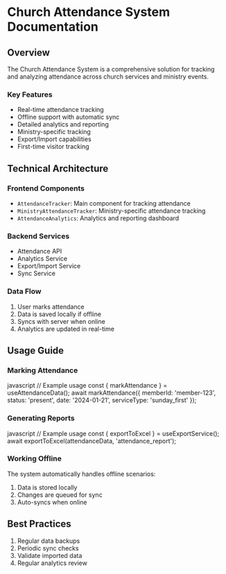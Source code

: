 # Church Attendance System Documentation

## Overview
The Church Attendance System is a comprehensive solution for tracking and analyzing attendance across church services and ministry events.

### Key Features
- Real-time attendance tracking
- Offline support with automatic sync
- Detailed analytics and reporting
- Ministry-specific tracking
- Export/Import capabilities
- First-time visitor tracking

## Technical Architecture

### Frontend Components
- `AttendanceTracker`: Main component for tracking attendance
- `MinistryAttendanceTracker`: Ministry-specific attendance tracking
- `AttendanceAnalytics`: Analytics and reporting dashboard

### Backend Services
- Attendance API
- Analytics Service
- Export/Import Service
- Sync Service

### Data Flow
1. User marks attendance
2. Data is saved locally if offline
3. Syncs with server when online
4. Analytics are updated in real-time

## Usage Guide

### Marking Attendance 
javascript
// Example usage
const { markAttendance } = useAttendanceData();
await markAttendance({
memberId: 'member-123',
status: 'present',
date: '2024-01-21',
serviceType: 'sunday_first'
});


### Generating Reports
javascript
// Example usage
const { exportToExcel } = useExportService();
await exportToExcel(attendanceData, 'attendance_report');

### Working Offline
The system automatically handles offline scenarios:
1. Data is stored locally
2. Changes are queued for sync
3. Auto-syncs when online

## Best Practices
1. Regular data backups
2. Periodic sync checks
3. Validate imported data
4. Regular analytics review